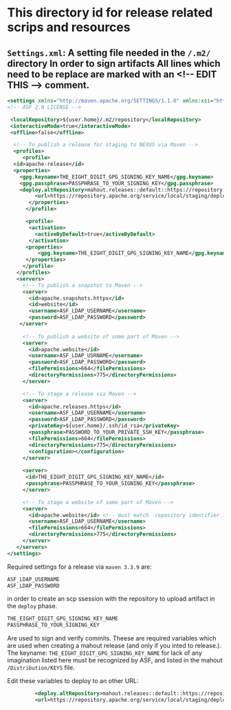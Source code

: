 This directory id for release related scrips and resources
=========
`Settings.xml`:
A setting file needed in the `/.m2/` directory In order to sign artifacts
All lines which need to be replace are marked with an  \<!-- EDIT THIS \--> comment.
-----------------
```XML
<settings xmlns="http://maven.apache.org/SETTINGS/1.1.0" xmlns:xsi="http://www.w3.org/2001/XMLSchema-instance" xsi:schemaLocation="http://maven.apache.org/SETTINGS/1.1.0 http://maven.apache.org/xsd/settings-1.1.0.xsd">
<!-- ASF 2.0 LICENSE -->

 <localRepository>${user.home}/.m2/repository</localRepository>
 <interactiveMode>true</interactiveMode>
 <offline>false</offline>

  <!-- To publish a release for staging to NEXUS via Maven -->
  <profiles>
     <profile>
  <id>apache-release</id>
  <properties>
    <gpg.keyname>THE_EIGHT_DIGIT_GPG_SIGNING_KEY_NAME</gpg.keyname>
    <gpg.passphrase>PASSPHRASE_TO_YOUR_SIGNING_KEY</gpg.passphrase>
    <deploy.altRepository>mahout.releases::default::https://repository.apache.org/service/local/staging/deploy/maven2/</deploy.altRepository>
         <url>https://repository.apache.org/service/local/staging/deploy/maven2/</url>
       </properties>
      </profile>

      <profile>
       <activation>
         <activeByDefault>true</activeByDefault>
       </activation>
      <properties>
          <gpg.keyname>THE_EIGHT_DIGIT_GPG_SIGNING_KEY_NAME</gpg.keyname>
      </properties>
     </profile>
   </profiles>
   <servers>
     <!-- To publish a snapshot to Maven -->
     <server>
       <id>apache.snapshots.https</id>
       <id>website</id>
       <username>ASF_LDAP_USERNAME</username>                               <!-- EDIT THIS -->
       <password>ASF_LDAP_PASSWORD</password>                               <!-- EDIT THIS -->
    </server>
  
     <!-- To publish a website of some part of Maven -->
     <server>
       <id>apache.website</id>
       <username>ASF_LDAP_USRNAME</username>                                 <!-- EDIT THIS -->
       <password>ASF_LDAP_PASSWORD</password>                                <!-- EDIT THIS -->
       <filePermissions>664</filePermissions>
       <directoryPermissions>775</directoryPermissions>
     </server>

     <!-- To stage a release via Maven -->
     <server>
       <id>apache.releases.https</id>
       <username>ASF_LDAP_USERNAME</username>
       <password>ASF_LDAP_PASSWORD</password>                                <!-- EDIT THIS -->
       <privateKey>${user.home}/.ssh/id_rsa</privateKey>
       <passphrase>PASSWORD_TO_YOUR_PRIVATE_SSH_KEY</passphrase>             <!-- EDIT THIS -->
       <filePermissions>664</filePermissions>
       <directoryPermissions>775</directoryPermissions>
       <configuration></configuration>
     </server>
     
     <server>
      <id>THE_EIGHT_DIGIT_GPG_SIGNING_KEY_NAME</id>
      <passphrase>PASSPHRASE_TO_YOUR_SIGNING_KEY</passphrase>            <!-- EDIT THIS -->
     </server>	 

     <!-- To stage a website of some part of Maven -->
     <server>
       <id>apache.website</id> <!-- must match  repository identifier in site:stage-deploy -->
       <username>ASF_LDAP_USERNAME</username>                               <!-- EDIT THIS -->
       <filePermissions>664</filePermissions>
       <directoryPermissions>775</directoryPermissions>
     </server>
   </servers>
</settings> 
```

Required settings for a release via `maven 3.3.9` are:

```md
ASF_LDAP_USERNAME
ASF_LDAP_PASSWORD

```
in order to create an scp ssession with the repository to upload artifact in the `deploy` phase.

```md
THE_EIGHT_DIGIT_GPG_SIGNING_KEY_NAME
PASSPHRASE_TO_YOUR_SIGNING_KEY
```

Are used to sign and verify commits.  Theese are required variables which are used when creating a mahout release (and only if you inted to release.).
The keyname: `THE_EIGHT_DIGIT_GPG_SIGNING_KEY_NAME` for lack of any imagination listed here must be recognized by ASF, and listed in the mahout `/Distribution/KEYS` file.

Edit these variables to deploy to an other URL: 
```xml
         <deploy.altRepository>mahout.releases::default::https://repository.apache.org/service/local/staging/deploy/maven2/</deploy.altRepository>
         <url>https://repository.apache.org/service/local/staging/deploy/maven2/</url>
```
